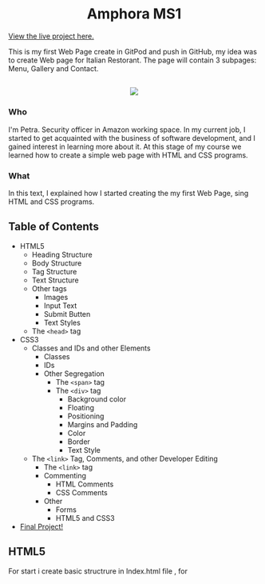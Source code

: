 <h1 align="center">Amphora MS1</h1>

[View the live project here.](https://8000-edfec628-a3ee-44df-a81f-735ddd00892b.ws-eu03.gitpod.io/)

This is my first Web Page create in GitPod and push in GitHub, my idea was to create Web page for Italian Restorant.
The page will contain 3 subpages: Menu, Gallery and Contact. 

<h2 align="center"><img src="https://8000-edfec628-a3ee-44df-a81f-735ddd00892b.ws-eu03.gitpod.io/"></h2>

   ### Who

   I'm Petra. Security officer in Amazon working space. In my current job, I started to get acquainted with the business of software development, and I gained interest in learning more about it.
   At this stage of my course we learned how to create a simple web page with HTML and CSS programs.

   ### What

   In this text, I explained how I started creating the my first Web Page, sing HTML and CSS programs. 

   ## Table of Contents
 * HTML5
	* Heading Structure
    * Body Structure
	* Tag Structure
	* Text Structure
	* Other tags
		* Images
		* Input Text
		* Submit Butten
		* Text Styles
	* The `<head>` tag
 * CSS3
	* Classes and IDs and other Elements
		* Classes
		* IDs
		* Other Segregation
			* The `<span>` tag
			* The `<div>` tag
				* Background color
				* Floating
				* Positioning
				* Margins and Padding
                * Color
                * Border
                * Text Style		
	* The `<link>` Tag, Comments, and other Developer Editing
		* The `<link>` tag
		* Commenting
			* HTML Comments
			* CSS Comments
		* Other 
			* Forms
			* HTML5 and CSS3       
 * [Final Project!](https://8000-edfec628-a3ee-44df-a81f-735ddd00892b.ws-eu03.gitpod.io/)

## HTML5

For start i create basic structrure in Index.html file , for <title> put the name of the restaurant I do the website for "Pizza Amphora"

```html
<!doctype html>
<html>
	<head>
		<title>
			Pizza Amphora
		</title>
	</head>
	<body>
		Menu	
	</body>
</html>
```

   1. At the begining of page i created <a> element for logo and <header> with 3 diferetn <li href> (index.html,gallery.html and contact.html). One for each subpages. 
      Then i created 2 different <section> and <footer> element. 


